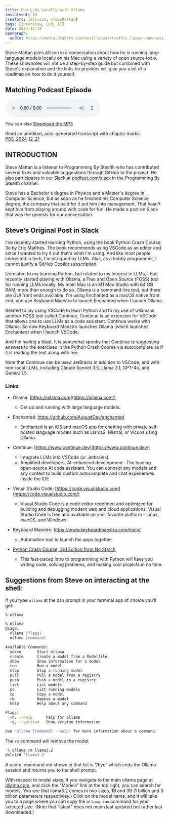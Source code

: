 ```yaml
---
title: Run LLMs Locally with Ollama
instalment: 10
creators: [allison, steveMattan]
tags: [interview, LLM, AI]
date: 2024-12-19
opengraph:
  audio: https://media.blubrry.com/nosillacast/traffic.libsyn.com/nosillacast/PBS_2024_12_21.mp3
---
```


Steve Mattan joins Allison in a conversation about how he is running large language models locally on his Mac using a variety of open source tools. These shownotes will not be a step-by-step guide but combined with Steve's explanation and the links he provides will give you a bit of a roadmap on how to do it yourself.

## Matching Podcast Episode

<audio controls src="https://media.blubrry.com/nosillacast/traffic.libsyn.com/nosillacast/PBS_2024_12_21.mp3?autoplay=0&loop=0&controls=1">Your browser does not support HTML 5 audio 🙁</audio>

You can also <a href="https://media.blubrry.com/nosillacast/traffic.libsyn.com/nosillacast/PBS_2024_12_21.mp3" >Download the MP3</a>

Read an unedited, auto-generated transcript with chapter marks:  <a href="https://podfeet.com/transcripts/PBS_2024_12_21.html">PBS_2024_12_21</a>

## INTRODUCTION

Steve Mattan is a listener to Programming By Stealth who has contributed several fixes and valuable suggestions through GitHub to the project. He also participates in our Slack at <a href="https://podfeet.com/slack">podfeet.com/slack</a> in the Programming By Stealth channel.

Steve has a Bachelor's degree in Physics and a Master's degree in Computer Science, but as soon as he finished his Computer Science degree, the company that paid for it put him into management. That hasn't kept him from playing around with code for fun. He made a post on Slack that was the genesis for our conversation. 

## Steve’s Original Post in Slack

I've recently started learning Python, using the book Python Crash Course, 3e by Eric Matthes. The book recommends using VSCode as an editor and since I wanted to try it out that's what I'm using. And like most people interested in tech, I'm intrigued by LLMs. Alas, as a hobby programmer, I cannot justify a GitHub Copilot subscription.

Unrelated to my learning Python, but related to my interest in LLMs, I had recently started playing with Ollama, a Free and Open Source (FOSS) tool for running LLMs locally. My main Mac is an M1 Max Studio with 64 GB RAM, more than enough to do so. Ollama is a command line tool, but there are GUI front ends available. I'm using Enchanted as a macOS native front end, and use Keyboard Maestro to launch Enchanted when I launch Ollama.

Related to my using VSCode to learn Python and to my use of Ollama is another FOSS tool called Continue. Continue is an extension for VSCode that allows one to use LLMs as a code assistant. Continue works with Ollama. So now Keyboard Maestro launches Ollama (which launches Enchanted) when I launch VSCode.

And I'm having a blast. It is somewhat spooky that Continue is suggesting answers to the exercises in the Python Crash Course via autocomplete as if it is reading the text along with me.

Note that Continue can be used JetBrains in addition to VSCode, and with non-local LLMs, including Claude Sonnet 3.5, Llama 3.1, GPT-4o, and Gemini 1.5.

### Links

* Ollama: [https://ollama.com](https://ollama.com/)
  * Get up and running with large language models.
* Enchanted: https://github.com/AugustDev/enchanted
  * Enchanted is an iOS and macOS app for chatting with private self-hosted language models such as Llama2, Mistral, or Vicuna using Ollama.

* Continue: [https://www.continue.dev](https://www.continue.dev/)
  * Integrate LLMs into VSCode (or Jetbrains)
  * Amplified developers, AI-enhanced development · The leading open-source AI code assistant. You can connect any models and any context to build custom autocomplete and chat experiences inside the IDE

* Visual Studio Code: [https://code.visualstudio.com](https://code.visualstudio.com/)
  * Visual Studio Code is a code editor redefined and optimized for building and debugging modern web and cloud applications. Visual Studio Code is free and available on your favorite platform - Linux, macOS, and Windows.

* Keyboard Maestro: https://www.keyboardmaestro.com/main/
  * Automation tool to launch the apps together

* [Python Crash Course, 3rd Edition from No Starch](https://nostarch.com/python-crash-course-3rd-edition)
  * This fast-paced intro to programming with Python will have you writing code, solving problems, and making cool projects in no time.

## Suggestions from Steve on interacting at the shell:

If you type `ollama` at the zsh prompt in your terminal app of choice you’ll get:

```~ ➤ ollama
% ollama
```

```zsh
% ollama
Usage:
  ollama [flags]
  ollama [command]

Available Commands:
  serve       Start ollama
  create      Create a model from a Modelfile
  show        Show information for a model
  run         Run a model
  stop        Stop a running model
  pull        Pull a model from a registry
  push        Push a model to a registry
  list        List models
  ps          List running models
  cp          Copy a model
  rm          Remove a model
  help        Help about any command

Flags:
  -h, --help      help for ollama
  -v, --version   Show version information

Use "ollama [command] --help" for more information about a command.
```



The `rm` command will remove the model:

```zsh
 % ollama rm llama3.2
deleted 'llama3.2'
```



A useful command not shown in that list is “/bye” which ends the Ollama session and returns you to the shell prompt.

With respect to model sizes, if you navigate to the main ollama page at [ollama.com](http://ollama.com/), and click the “Models” link at the top right, you can search for models. You see that llama3.2 comes in two sizes, 1B and 3B (1 billion and 3 billion parameters respectivley.) Click on the model name, and it will take you to a page where you can copy the `ollama run` command for your selected size. (Note that “latest” does not mean last updated but rather last downloaded.)
